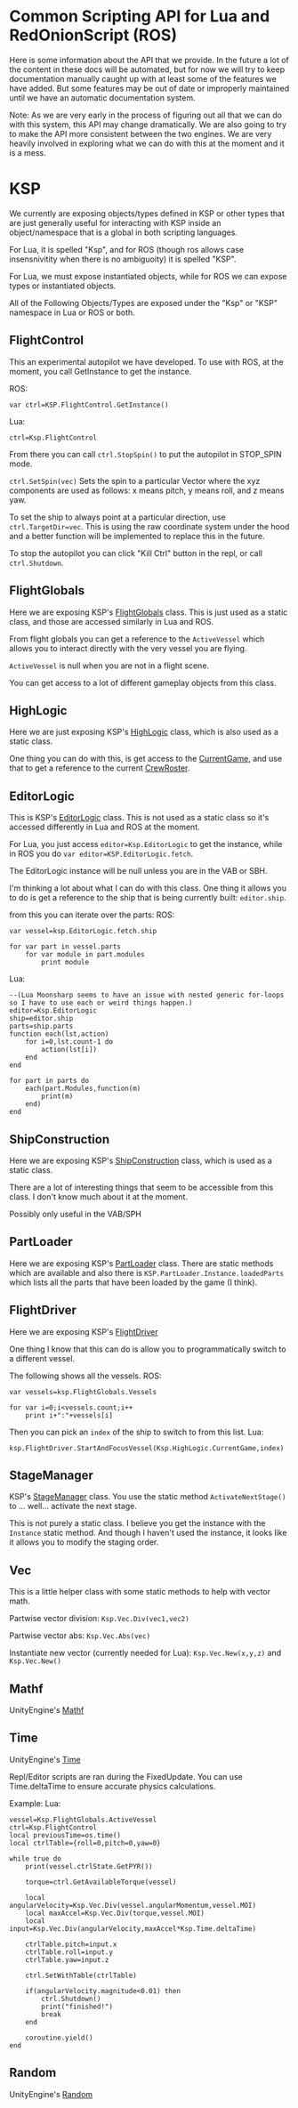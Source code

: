 # Common Scripting API for Lua and RedOnionScript (ROS)
Here is some information about the API that we provide. In the future a lot of the content in these docs will be automated, but for now we will try to keep documentation manually caught up with at least some of the features we have added. But some features may be out of date or improperly maintained until we have an automatic documentation system.

Note: As we are very early in the process of figuring out all that we can do with this system, this API may change dramatically. We are also going to try to make the API more consistent between the two engines. We are very heavily involved in exploring what we can do with this at the moment and it is a mess.

# KSP
We currently are exposing objects/types defined in KSP or other types that are just generally useful for interacting with KSP inside an object/namespace that is a global in both scripting languages.

For Lua, it is spelled "Ksp", and for ROS (though ros allows case insensnivitity when there is no ambiguoity) it is spelled "KSP".

For Lua, we must expose instantiated objects, while for ROS we can expose types or instantiated objects.

All of the Following Objects/Types are exposed under the "Ksp" or "KSP" namespace in Lua or ROS or both.

## FlightControl
This an experimental autopilot we have developed. To use with ROS, at the moment, you call GetInstance to get the instance.

ROS: 
```
var ctrl=KSP.FlightControl.GetInstance()
```

Lua: 
```
ctrl=Ksp.FlightControl
```

From there you can call `ctrl.StopSpin()` to put the autopilot in
STOP_SPIN mode.

`ctrl.SetSpin(vec)` Sets the spin to a particular Vector where the xyz components are used as follows: x means pitch, y means roll, and z means yaw.

To set the ship to always point at a particular direction, use
`ctrl.TargetDir=vec`. This is using the raw coordinate system under the hood and a better function will be implemented to replace this in the future.

To stop the autopilot you can click "Kill Ctrl" button in the repl, or call `ctrl.Shutdown`.

## FlightGlobals
Here we are exposing KSP's [FlightGlobals](https://kerbalspaceprogram.com/api/class_flight_globals.html) class. This is just used as a static class, and those are accessed similarly in Lua and ROS.

From flight globals you can get a reference to the `ActiveVessel` which
allows you to interact directly with the very vessel you are flying.

`ActiveVessel` is null when you are not in a flight scene.

You can get access to a lot of different gameplay objects from this class.

## HighLogic
Here we are just exposing KSP's [HighLogic](https://kerbalspaceprogram.com/api/class_high_logic.html) class, which is also used as a static class.

One thing you can do with this, is get access to the [CurrentGame](https://kerbalspaceprogram.com/api/class_game.html), and use that to get a reference to the current [CrewRoster](https://kerbalspaceprogram.com/api/class_kerbal_roster.html).

## EditorLogic
This is KSP's [EditorLogic](https://kerbalspaceprogram.com/api/class_editor_logic.html) class. This is not used as a static class so it's accessed differently in Lua and ROS at the moment.

For Lua, you just access `editor=Ksp.EditorLogic` to get the instance, while in ROS you do `var editor=KSP.EditorLogic.fetch`.

The EditorLogic instance will be null unless you are in the VAB or SBH.

I'm thinking a lot about what I can do with this class. One thing it allows you to do is get a reference to the ship that is being currently built: `editor.ship`.

from this you can iterate over the parts:
ROS:
```
var vessel=ksp.EditorLogic.fetch.ship

for var part in vessel.parts
    for var module in part.modules
        print module
```
Lua:
```
--(Lua Moonsharp seems to have an issue with nested generic for-loops so I have to use each or weird things happen.)
editor=Ksp.EditorLogic
ship=editor.ship
parts=ship.parts
function each(lst,action)
    for i=0,lst.count-1 do
        action(lst[i])
    end
end

for part in parts do
    each(part.Modules,function(m)
        print(m)
    end)
end
```

## ShipConstruction
Here we are exposing KSP's [ShipConstruction](https://kerbalspaceprogram.com/api/class_ship_construction.html) class, which is used as a static class.

There are a lot of interesting things that seem to be accessible from this class. I don't know much about it at the moment.

Possibly only useful in the VAB/SPH

## PartLoader
Here we are exposing KSP's [PartLoader](https://kerbalspaceprogram.com/api/class_part_loader.html) class. There are static methods which are available and also there is `KSP.PartLoader.Instance.loadedParts` which lists all the parts that have been loaded by the game (I think).

## FlightDriver
Here we are exposing KSP's [FlightDriver](https://kerbalspaceprogram.com/api/class_flight_driver.html)

One thing I know that this can do is allow you to programmatically switch to a different vessel.

The following shows all the vessels.
ROS:
```
var vessels=ksp.FlightGlobals.Vessels

for var i=0;i<vessels.count;i++
    print i+":"+vessels[i]
```
Then you can pick an `index` of the ship to switch to from this list.
Lua:
```
ksp.FlightDriver.StartAndFocusVessel(Ksp.HighLogic.CurrentGame,index)
```

## StageManager
KSP's [StageManager](https://kerbalspaceprogram.com/api/class_k_s_p_1_1_u_i_1_1_screens_1_1_stage_manager.html) class. You use the static method `ActivateNextStage()` to ... well... activate the next stage.

This is not purely a static class. I believe you get the instance with the `Instance` static method. And though I haven't used the instance, it looks like it allows you to modify the staging order.

## Vec
This is a little helper class with some static methods to help with
vector math.

Partwise vector division:
`Ksp.Vec.Div(vec1,vec2)`

Partwise vector abs:
`Ksp.Vec.Abs(vec)`

Instantiate new vector (currently needed for Lua):
`Ksp.Vec.New(x,y,z)` and `Ksp.Vec.New()`

## Mathf
UnityEngine's [Mathf](https://docs.unity3d.com/ScriptReference/Mathf.html)

## Time
UnityEngine's [Time](https://docs.unity3d.com/ScriptReference/Time.html)

Repl/Editor scripts are ran during the FixedUpdate.
You can use Time.deltaTime to ensure accurate physics
calculations.

Example:
Lua:
```
vessel=Ksp.FlightGlobals.ActiveVessel
ctrl=Ksp.FlightControl
local previousTime=os.time()
local ctrlTable={roll=0,pitch=0,yaw=0}

while true do
    print(vessel.ctrlState.GetPYR())

    torque=ctrl.GetAvailableTorque(vessel)

    local angularVelocity=Ksp.Vec.Div(vessel.angularMomentum,vessel.MOI)
    local maxAccel=Ksp.Vec.Div(torque,vessel.MOI)
    local input=Ksp.Vec.Div(angularVelocity,maxAccel*Ksp.Time.deltaTime)
    
    ctrlTable.pitch=input.x
    ctrlTable.roll=input.y
    ctrlTable.yaw=input.z
    
    ctrl.SetWithTable(ctrlTable)
    
    if(angularVelocity.magnitude<0.01) then
        ctrl.Shutdown()
        print("finished!")
        break
    end
    
    coroutine.yield()
end
```


## Random
UnityEngine's [Random](https://docs.unity3d.com/ScriptReference/Mathf.html)

